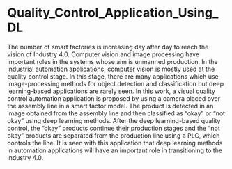 # Quality_Control_Application_Using_DL
The number of smart factories is increasing day after day to reach the vision of Industry 4.0. Computer vision and image processing have important roles in the systems whose aim is unmanned production. In the industrial automation applications, computer vision is mostly used at the quality control stage. In this stage, there are many applications which use image-processing methods for object detection and classification but deep learning-based applications are rarely seen. In this work, a visual quality control automation application is proposed by using a camera placed over the assembly line in a smart factor model. The product is detected in an image obtained from the assembly line and then classified as “okay” or “not okay” using deep learning methods. After the deep learning-based quality control, the “okay” products continue their production stages and the “not okay” products are separated from the production line using a PLC, which controls the line. It is seen with this application that deep learning methods in automation applications will have an important role in transitioning to the industry 4.0.
